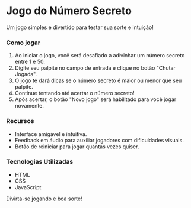 # Jogo do Número Secreto

Um jogo simples e divertido para testar sua sorte e intuição!

### Como jogar

1. Ao iniciar o jogo, você será desafiado a adivinhar um número secreto entre 1 e 50.
2. Digite seu palpite no campo de entrada e clique no botão "Chutar Jogada".
3. O jogo te dará dicas se o número secreto é maior ou menor que seu palpite.
4. Continue tentando até acertar o número secreto!
5. Após acertar, o botão "Novo jogo" será habilitado para você jogar novamente.

### Recursos

- Interface amigável e intuitiva.
- Feedback em áudio para auxiliar jogadores com dificuldades visuais.
- Botão de reiniciar para jogar quantas vezes quiser.

### Tecnologias Utilizadas

- HTML
- CSS
- JavaScript

Divirta-se jogando e boa sorte! 
